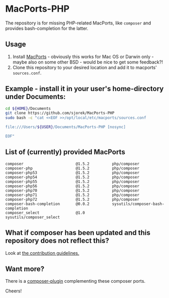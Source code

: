 # MacPorts-PHP
The repository is for missing PHP-related MacPorts, like `composer` and
provides bash-completion for the latter.

## Usage

1. Install [MacPorts](https://www.macports.org) - obviously this works
   for Mac OS or Darwin only - maybe also on some other BSD - would be
   nice to get some feedback?!
2. Clone this repository to your desired location and add it to macports'
   `sources.conf`.

## Example - install it in your user's home-directory under Documents:

```bash
cd ${HOME}/Documents
git clone https://github.com/sjorek/MacPorts-PHP
sudo bash -c "cat <<EOF >>/opt/local/etc/macports/sources.conf

file:///Users/${USER}/Documents/MacPorts-PHP [nosync]

EOF"
```

## List of (currently) provided MacPorts

    composer                       @1.5.2          php/composer
    composer-php                   @1.5.2          php/composer
    composer-php53                 @1.5.2          php/composer
    composer-php54                 @1.5.2          php/composer
    composer-php55                 @1.5.2          php/composer
    composer-php56                 @1.5.2          php/composer
    composer-php70                 @1.5.2          php/composer
    composer-php71                 @1.5.2          php/composer
    composer-php72                 @1.5.2          php/composer
    composer-bash-completion       @0.0.2          sysutils/composer-bash-completion
    composer_select                @1.0            sysutils/composer_select

## What if composer has been updated and this repository does not reflect this?

Look at [the contribution guidelines.](CONTRIBUTING.md)

## Want more?

There is a [composer-plugin](https://sjorek.github.io/composer-virtual-environment-plugin/)
complementing these composer ports.

Cheers!

